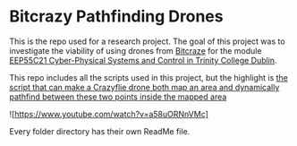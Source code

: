 # Bitcrazy Pathfinding Drones
This is the repo used for a research project. The goal of this project was to investigate the viability of using drones from [Bitcraze](https://www.bitcraze.io/) for the module [EEP55C21 Cyber-Physical Systems and Control in Trinity College Dublin](https://www.tcd.ie/media/tcd/elecengineering/pdfs/eep55c21-cyber-physical-systems-and-control.pdf).

This repo includes all the scripts used in this project, but the highlight is [the script that can make a Crazyflie drone both map an area and dynamically pathfind between these two points inside the mapped area](drone_scripts/custom/mapper_drone)

![https://www.youtube.com/watch?v=a58uORNnVMc]

Every folder directory has their own ReadMe file.
